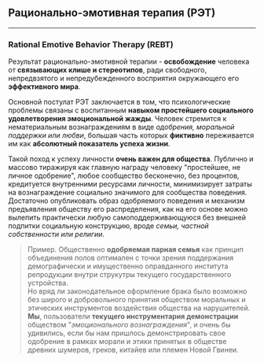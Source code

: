 ## Рационально-эмотивная терапия (РЭТ)
---
### Rational Emotive Behavior Therapy (REBT)

Результат рационально-эмотивной терапии - **освобождение** человека от **связывающих клише и стереотипов**, ради свободного, непредвзятого и непредубежденного восприятия окружающего его **эффективного мира**. 

Основной постулат РЭТ заключается в том, что психологические проблемы связаны с воспитанным **навыком простейшего социального удовлетворения эмоциональной жажды**. Человек стремится к нематериальным вознаграждениям в виде _одобрения, моральной поддержки или любви_, большая часть которых **фиктивно** переживается им как **абсолютный показатель успеха жизни**.

Такой поход к успеху личности **очень важен для общества**. Публично и массово тиражируя как главную награду человеку "простейшее, не личное одобрение", любое сообщество бесконечно, без процентов, кредитуется внутренними ресурсами личности, минимизирует затраты на вознаграждение социально значимого для сообщества поведения.  
Достаточно опубликовать образ одобряемого поведения и механизм предъявления обществу его распределения, как на его основе можно вылепить практически любую самоподдерживающуюся без внешней подпитки социальную конструкцию, вроде _семьи, частной собственности или религии_.

> Пример. Общественно **одобряемая парная семья** как принцип объединения полов оптимален с точки зрения поддержания демографически и имущественно оправданного института репродукции внутри струкутры текущего государственного устройства.  
Но вряд ли законодательное оформление брака было возможно без широго и добровольного принятия обществом моральных и этических инструментов воздействия общества на нарушителей. **Мы**, пользователи **текущего инструментария демонстрации** обществом "_эмоционального вознаграждения_", и очень бы удивились, если бы нам пришлось демонстрировать свое одобрение в рамках морали и этики принятых в обществе древних шумеров, греков, китайев или племен Новой Гвинеи. 


